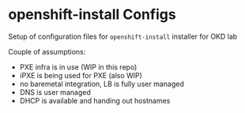 # openshift-install Configs

Setup of configuration files for `openshift-install` installer for OKD lab

Couple of assumptions:

- PXE infra is in use (WIP in this repo)
- iPXE is being used for PXE (also WIP)
- no baremetal integration, LB is fully user managed
- DNS is user managed
- DHCP is available and handing out hostnames 